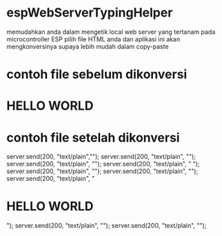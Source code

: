 # espWebServerTypingHelper

memudahkan anda dalam mengetik local web server yang tertanam pada microcontroller ESP
pilih file HTML anda dan aplikasi ini akan mengkonversinya supaya lebih mudah dalam copy-paste

# contoh file sebelum dikonversi
<!DOCTYPE html>
<html>
<head>
	<title>web server</title>
</head>
<body>
	<h1>HELLO WORLD</h1>
</body>
</html>

# contoh file setelah dikonversi
server.send(200, "text/plain","<!DOCTYPE html>");
server.send(200, "text/plain", "<html>");
server.send(200, "text/plain", "<head>");
server.send(200, "text/plain", "	<title>web server</title>");
server.send(200, "text/plain", "</head>");
server.send(200, "text/plain", "<body>");
server.send(200, "text/plain", "	<h1>HELLO WORLD</h1>");
server.send(200, "text/plain", "</body>");
server.send(200, "text/plain", "</html>");
